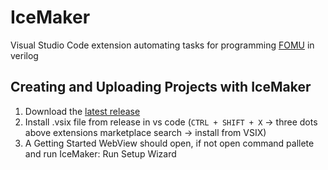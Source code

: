 # IceMaker 

Visual Studio Code extension automating tasks for programming [FOMU](https://tomu.im/fomu.html) in verilog

## Creating and Uploading Projects with IceMaker
1. Download the [latest release](https://github.com/conorm110/IceMaker/releases) 
2. Install .vsix file from release in vs code (`CTRL + SHIFT + X` -> three dots above extensions marketplace search -> install from VSIX)
3. A Getting Started WebView should open, if not open command pallete and run IceMaker: Run Setup Wizard
